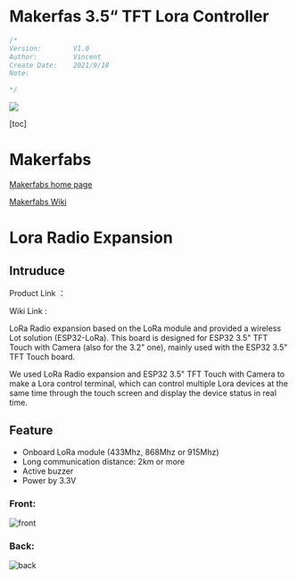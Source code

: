 # Makerfas 3.5“ TFT Lora Controller

```c++
/*
Version:		V1.0
Author:			Vincent
Create Date:	2021/9/18
Note:
	
*/
```
![](md_pic/main.gif)



[toc]

# Makerfabs

[Makerfabs home page](https://www.makerfabs.com/)

[Makerfabs Wiki](https://makerfabs.com/wiki/index.php?title=Main_Page)



# Lora Radio Expansion

## Intruduce

Product Link ：[]()

Wiki Link :  []()


LoRa Radio expansion based on the LoRa module and provided a wireless Lot solution (ESP32-LoRa). This board is designed for ESP32 3.5" TFT Touch with Camera (also for the 3.2" one), mainly used with the ESP32 3.5" TFT Touch board.

We used LoRa Radio expansion and  ESP32 3.5" TFT Touch with Camera to make a Lora control terminal, which can control multiple Lora devices at the same time through the touch screen and display the device status in real time.



## Feature

- Onboard LoRa module (433Mhz, 868Mhz or 915Mhz)
- Long communication distance: 2km or more
- Active buzzer
- Power by 3.3V

### Front:

![front](md_pic/front~1.jpg)

### Back:
![back](md_pic/back~1.jpg)